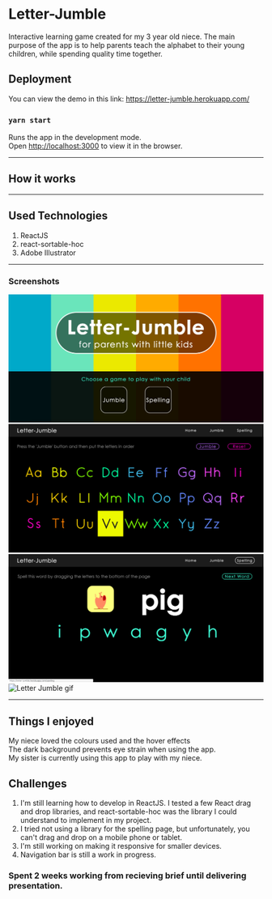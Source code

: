 # Letter-Jumble
Interactive learning game created for my 3 year old niece.
The main purpose of the app is to help parents teach the alphabet to their 
young children, while spending quality time together.

## Deployment
You can view the demo in this link:
https://letter-jumble.herokuapp.com/

### `yarn start`

Runs the app in the development mode.<br />
Open [http://localhost:3000](http://localhost:3000) to view it in the browser.

---

## How it works


---

## Used Technologies

1) ReactJS
2) react-sortable-hoc
3) Adobe Illustrator

---

### Screenshots

![Letter-Jumble homepage](./public/screenshots/Homepage.png)
![Jumble page](./public/screenshots/Jumble.png)
![Spelling page](./public/screenshots/Spelling.png)
![Letter Jumble gif](https://lillianluzinsky.github.io/website/images/Jumble/Jumble.gif)

---

## Things I enjoyed

My niece loved the colours used and the hover effects<br>
The dark background prevents eye strain when using the app.<br>
My sister is currently using this app to play with my niece.<br>


## Challenges

1) I'm still learning how to develop in ReactJS. I tested a few React drag and drop
libraries, and react-sortable-hoc was the library I could understand to implement
in my project.
2) I tried not using a library for the spelling page, but unfortunately, 
you can't drag and drop on a mobile phone or tablet.
3) I'm still working on making it responsive for smaller devices.
4) Navigation bar is still a work in progress.

### Spent 2 weeks working from recieving brief until delivering presentation.